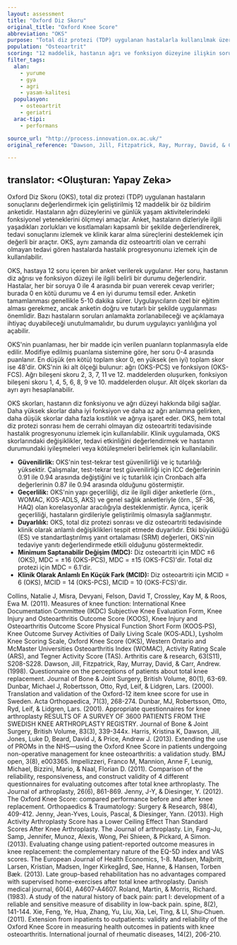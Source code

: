 ```yaml
---
layout: assessment
title: "Oxford Diz Skoru"
original_title: "Oxford Knee Score"
abbreviation: "OKS"
purpose: "Total diz protezi (TDP) uygulanan hastalarla kullanılmak üzere bir sonuç ölçütü olarak geliştirilmiştir. TDP için kısa, pratik, güvenilir, geçerli ve zaman içinde klinik olarak önemli değişikliklere duyarlı bir sonuç ölçüsü sağlar."
population: "Osteoartrit"
scoring: "12 maddelik, hastanın ağrı ve fonksiyon düzeyine ilişkin sorular içeren bir öz bildirim ölçüsüdür. Başlangıçta, her madde en az zorluktan en çok zorluğa veya şiddete göre 1-5 arasında derecelendirilmiştir. En düşük toplam skor 12 olup, hastanın tamamen fonksiyonel olduğunu ve herhangi bir şikayeti olmadığını, en yüksek toplam skor ise 60 olup, maksimum zorluğu gösteriyordu. Modifiye edilmiş puanlama sistemi, her soru için 0-4 arasında değişir; burada 4 maksimum fonksiyonu ve 0 en düşük fonksiyonu temsil eder. Bu ölçeğe göre, en düşük, en kötü skor 0 ve en yüksek, en iyi skor 48'dir. OKS'nin 2 alt ölçeği vardır: 1) Ağrı 2) Fonksiyon. Ağrı bileşeni skoru (OKS-PCS) 2, 3, 7, 11 ve 12. maddelerden oluşurken, fonksiyonel bileşen skoru 1, 4, 5, 6, 8, 9 ve 10. maddelerden oluşur."
filter_tags:
  alan:
    - yurume
    - gya
    - agri
    - yasam-kalitesi
  populasyon:
    - osteoartrit
    - geriatri
  arac-tipi:
    - performans

source_url: "http://process.innovation.ox.ac.uk/"
original_reference: "Dawson, Jill, Fitzpatrick, Ray, Murray, David, & Carr, Andrew. (1998). Questionnaire on the perceptions of patients about total knee replacement. Journal of Bone & Joint Surgery, British Volume, 80(1), 63-69."

---
```

translator: <Oluşturan: Yapay Zeka>
---


Oxford Diz Skoru (OKS), total diz protezi (TDP) uygulanan hastaların sonuçlarını değerlendirmek için geliştirilmiş 12 maddelik bir öz bildirim anketidir. Hastaların ağrı düzeylerini ve günlük yaşam aktivitelerindeki fonksiyonel yeteneklerini ölçmeyi amaçlar. Anket, hastaların dizleriyle ilgili yaşadıkları zorlukları ve kısıtlamaları kapsamlı bir şekilde değerlendirerek, tedavi sonuçlarını izlemek ve klinik karar alma süreçlerini desteklemek için değerli bir araçtır. OKS, aynı zamanda diz osteoartriti olan ve cerrahi olmayan tedavi gören hastalarda hastalık progresyonunu izlemek için de kullanılabilir.


OKS, hastaya 12 soru içeren bir anket verilerek uygulanır. Her soru, hastanın diz ağrısı ve fonksiyon düzeyi ile ilgili belirli bir durumu değerlendirir. Hastalar, her bir soruya 0 ile 4 arasında bir puan vererek cevap verirler; burada 0 en kötü durumu ve 4 en iyi durumu temsil eder. Anketin tamamlanması genellikle 5-10 dakika sürer. Uygulayıcıların özel bir eğitim alması gerekmez, ancak anketin doğru ve tutarlı bir şekilde uygulanması önemlidir. Bazı hastaların soruları anlamakta zorlanabileceği ve açıklamaya ihtiyaç duyabileceği unutulmamalıdır, bu durum uygulayıcı yanlılığına yol açabilir.


OKS'nin puanlaması, her bir madde için verilen puanların toplanmasıyla elde edilir. Modifiye edilmiş puanlama sistemine göre, her soru 0-4 arasında puanlanır. En düşük (en kötü) toplam skor 0, en yüksek (en iyi) toplam skor ise 48'dir. OKS'nin iki alt ölçeği bulunur: ağrı (OKS-PCS) ve fonksiyon (OKS-FCS). Ağrı bileşeni skoru 2, 3, 7, 11 ve 12. maddelerden oluşurken, fonksiyon bileşeni skoru 1, 4, 5, 6, 8, 9 ve 10. maddelerden oluşur. Alt ölçek skorları da ayrı ayrı hesaplanabilir.


OKS skorları, hastanın diz fonksiyonu ve ağrı düzeyi hakkında bilgi sağlar. Daha yüksek skorlar daha iyi fonksiyon ve daha az ağrı anlamına gelirken, daha düşük skorlar daha fazla kısıtlılık ve ağrıya işaret eder. OKS, hem total diz protezi sonrası hem de cerrahi olmayan diz osteoartriti tedavisinde hastalık progresyonunu izlemek için kullanılabilir. Klinik uygulamada, OKS skorlarındaki değişiklikler, tedavi etkinliğini değerlendirmek ve hastanın durumundaki iyileşmeleri veya kötüleşmeleri belirlemek için kullanılabilir.


*   **Güvenilirlik:** OKS'nin test-tekrar test güvenilirliği ve iç tutarlılığı yüksektir. Çalışmalar, test-tekrar test güvenilirliği için ICC değerlerinin 0.91 ile 0.94 arasında değiştiğini ve iç tutarlılık için Cronbach alfa değerlerinin 0.87 ile 0.94 arasında olduğunu göstermiştir.
*   **Geçerlilik:** OKS'nin yapı geçerliliği, diz ile ilgili diğer anketlerle (örn., WOMAC, KOS-ADLS, AKS) ve genel sağlık anketleriyle (örn., SF-36, HAQ) olan korelasyonlar aracılığıyla desteklenmiştir. Ayrıca, içerik geçerliliği, hastaların girdileriyle geliştirilmiş olmasıyla sağlanmıştır.
*   **Duyarlılık:** OKS, total diz protezi sonrası ve diz osteoartriti tedavisinde klinik olarak anlamlı değişiklikleri tespit etmede duyarlıdır. Etki büyüklüğü (ES) ve standartlaştırılmış yanıt ortalaması (SRM) değerleri, OKS'nin tedaviye yanıtı değerlendirmede etkili olduğunu göstermektedir.
*   **Minimum Saptanabilir Değişim (MDC):** Diz osteoartriti için MDC ±6 (OKS), MDC = ±16 (OKS-PCS), MDC = ±15 (OKS-FCS)'dir. Total diz protezi için MDC = 6.1'dir.
*   **Klinik Olarak Anlamlı En Küçük Fark (MCID):** Diz osteoartriti için MCID = 6 (OKS), MCID = 14 (OKS-PCS), MCID = 10 (OKS-FCS)'dir.


Collins, Natalie J, Misra, Devyani, Felson, David T, Crossley, Kay M, & Roos, Ewa M. (2011). Measures of knee function: International Knee Documentation Committee (IKDC) Subjective Knee Evaluation Form, Knee Injury and Osteoarthritis Outcome Score (KOOS), Knee Injury and Osteoarthritis Outcome Score Physical Function Short Form (KOOS‐PS), Knee Outcome Survey Activities of Daily Living Scale (KOS‐ADL), Lysholm Knee Scoring Scale, Oxford Knee Score (OKS), Western Ontario and McMaster Universities Osteoarthritis Index (WOMAC), Activity Rating Scale (ARS), and Tegner Activity Score (TAS). Arthritis care & research, 63(S11), S208-S228.
Dawson, Jill, Fitzpatrick, Ray, Murray, David, & Carr, Andrew. (1998). Questionnaire on the perceptions of patients about total knee replacement. Journal of Bone & Joint Surgery, British Volume, 80(1), 63-69.
Dunbar, Michael J, Robertsson, Otto, Ryd, Leif, & Lidgren, Lars. (2000). Translation and validation of the Oxford-12 item knee score for use in Sweden. Acta Orthopaedica, 71(3), 268-274.
Dunbar, MJ, Robertsson, Otto, Ryd, Leif, & Lidgren, Lars. (2001). Appropriate questionnaires for knee arthroplasty RESULTS OF A SURVEY OF 3600 PATIENTS FROM THE SWEDISH KNEE ARTHROPLASTY REGISTRY. Journal of Bone & Joint Surgery, British Volume, 83(3), 339-344x.
Harris, Kristina K, Dawson, Jill, Jones, Luke D, Beard, David J, & Price, Andrew J. (2013). Extending the use of PROMs in the NHS—using the Oxford Knee Score in patients undergoing non-operative management for knee osteoarthritis: a validation study. BMJ open, 3(8), e003365.
Impellizzeri, Franco M, Mannion, Anne F, Leunig, Michael, Bizzini, Mario, & Naal, Florian D. (2011). Comparison of the reliability, responsiveness, and construct validity of 4 different questionnaires for evaluating outcomes after total knee arthroplasty. The Journal of arthroplasty, 26(6), 861-869.
Jenny, J-Y, & Diesinger, Y. (2012). The Oxford Knee Score: compared performance before and after knee replacement. Orthopaedics & Traumatology: Surgery & Research, 98(4), 409-412.
Jenny, Jean-Yves, Louis, Pascal, & Diesinger, Yann. (2013). High Activity Arthroplasty Score has a Lower Ceiling Effect Than Standard Scores After Knee Arthroplasty. The Journal of arthroplasty.
Lin, Fang-Ju, Samp, Jennifer, Munoz, Alexis, Wong, Pei Shieen, & Pickard, A Simon. (2013). Evaluating change using patient-reported outcome measures in knee replacement: the complementary nature of the EQ-5D index and VAS scores. The European Journal of Health Economics, 1-8.
Madsen, Majbritt, Larsen, Kristian, Madsen, Inger Kirkegård, Søe, Hanne, & Hansen, Torben Bæk. (2013). Late group-based rehabilitation has no advantages compared with supervised home-exercises after total knee arthroplasty. Danish medical journal, 60(4), A4607-A4607.
Roland, Martin, & Morris, Richard. (1983). A study of the natural history of back pain: part I: development of a reliable and sensitive measure of disability in low-back pain. spine, 8(2), 141-144.
Xie, Feng, Ye, Hua, Zhang, Yu, Liu, Xia, Lei, Ting, & LI, Shu‐Chuen. (2011). Extension from inpatients to outpatients: validity and reliability of the Oxford Knee Score in measuring health outcomes in patients with knee osteoarthritis. International journal of rheumatic diseases, 14(2), 206-210.
```